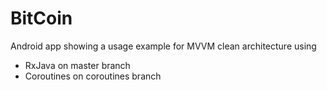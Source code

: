 # BitCoin
Android app showing a usage example for MVVM clean architecture using
- RxJava on master branch
- Coroutines on coroutines branch
